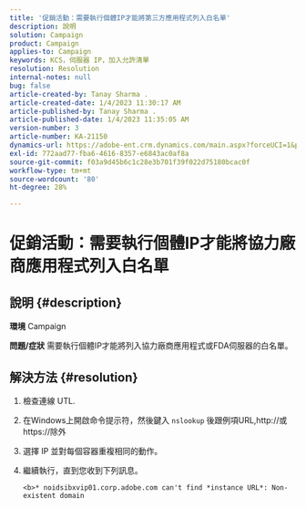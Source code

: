 ```yaml
---
title: '促銷活動：需要執行個體IP才能將第三方應用程式列入白名單'
description: 說明
solution: Campaign
product: Campaign
applies-to: Campaign
keywords: KCS，伺服器 IP，加入允許清單
resolution: Resolution
internal-notes: null
bug: false
article-created-by: Tanay Sharma .
article-created-date: 1/4/2023 11:30:17 AM
article-published-by: Tanay Sharma .
article-published-date: 1/4/2023 11:35:05 AM
version-number: 3
article-number: KA-21150
dynamics-url: https://adobe-ent.crm.dynamics.com/main.aspx?forceUCI=1&pagetype=entityrecord&etn=knowledgearticle&id=57c7d027-238c-ed11-81ac-6045bd006a22
exl-id: 772aad77-fba6-4616-8357-e6843ac0af8a
source-git-commit: f03a9d45b6c1c28e3b701f39f022d75180bcac0f
workflow-type: tm+mt
source-wordcount: '80'
ht-degree: 28%

---
```


# 促銷活動：需要執行個體IP才能將協力廠商應用程式列入白名單

## 說明 {#description}

<b>環境</b>
Campaign


<b>問題/症狀</b>
需要執行個體IP才能將列入協力廠商應用程式或FDA伺服器的白名單。


## 解決方法 {#resolution}


1. 檢查連線 UTL.
2. 在Windows上開啟命令提示符，然後鍵入 `nslookup` 後跟例項URL,http://或https://除外
3. 選擇 IP 並對每個容器重複相同的動作。
4. 繼續執行，直到您收到下列訊息。

   `<b>* noidsibxvip01.corp.adobe.com can't find *instance URL*: Non-existent domain`
